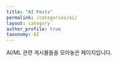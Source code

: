 ```yaml
---
title: "AI Posts"
permalink: /categories/ai/
layout: category
author_profile: true
taxonomy: AI
---
```


AI/ML 관련 게시물들을 모아놓은 페이지입니다.
